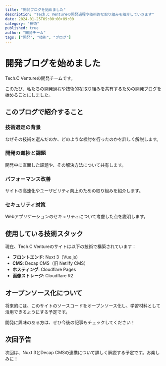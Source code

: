 ```yaml
---
title: "開発ブログを始めました"
description: "Tech.C Ventureの開発過程や技術的な取り組みを紹介していきます"
date: 2024-01-25T09:00:00+09:00
category: "技術"
published: true
author: "開発チーム"
tags: ["開発", "技術", "ブログ"]
---
```


# 開発ブログを始めました

Tech.C Ventureの開発チームです。

このたび、私たちの開発過程や技術的な取り組みを共有するための開発ブログを始めることにしました。

## このブログで紹介すること

### 技術選定の背景
なぜその技術を選んだのか、どのような検討を行ったのかを詳しく解説します。

### 開発の進捗と課題
開発中に直面した課題や、その解決方法について共有します。

### パフォーマンス改善
サイトの高速化やユーザビリティ向上のための取り組みを紹介します。

### セキュリティ対策
Webアプリケーションのセキュリティについて考慮した点を説明します。

## 使用している技術スタック

現在、Tech.C Ventureのサイトは以下の技術で構築されています：

- **フロントエンド**: Nuxt 3（Vue.js）
- **CMS**: Decap CMS（旧 Netlify CMS）
- **ホスティング**: Cloudflare Pages
- **画像ストレージ**: Cloudflare R2

## オープンソース化について

将来的には、このサイトのソースコードをオープンソース化し、学習材料として活用できるようにする予定です。

開発に興味のある方は、ぜひ今後の記事もチェックしてください！

## 次回予告

次回は、Nuxt 3とDecap CMSの連携について詳しく解説する予定です。お楽しみに！